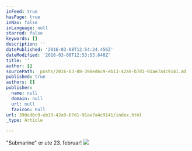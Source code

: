 ```yaml
---
inFeed: true
hasPage: true
inNav: false
inLanguage: null
starred: false
keywords: []
description: ''
datePublished: '2016-03-08T12:54:24.456Z'
dateModified: '2016-03-08T12:53:53.648Z'
title: ''
author: []
sourcePath: _posts/2016-03-08-390ed6c9-eb13-42a9-b7d1-91ae7a4c9141.md
published: true
authors: []
publisher:
  name: null
  domain: null
  url: null
  favicon: null
url: 390ed6c9-eb13-42a9-b7d1-91ae7a4c9141/index.html
_type: Article

---
```

"Submarine" er ute 23\. februar!
![](https://the-grid-user-content.s3-us-west-2.amazonaws.com/0dbf86fe-ed72-4f9a-a015-8bb95ec5a4b3.png)